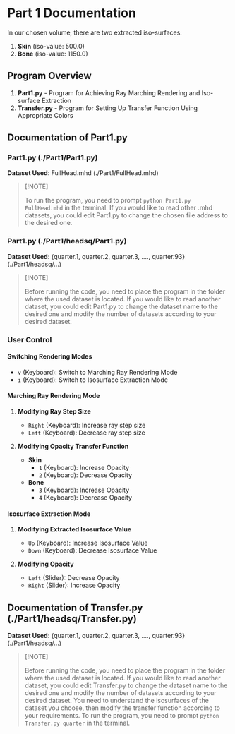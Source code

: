 # Part 1 Documentation

In our chosen volume, there are two extracted iso-surfaces:
1. **Skin** (iso-value: 500.0)
2. **Bone** (iso-value: 1150.0)

## Program Overview
1. **Part1.py** - Program for Achieving Ray Marching Rendering and Iso-surface Extraction
2. **Transfer.py** - Program for Setting Up Transfer Function Using Appropriate Colors

## Documentation of Part1.py

### Part1.py (./Part1/Part1.py)
**Dataset Used**: FullHead.mhd (./Part1/FullHead.mhd)

> [!NOTE] <p>To run the program, you need to prompt `python Part1.py FullHead.mhd` in the terminal. If you would like to read other .mhd datasets, you could edit Part1.py to change the chosen file address to the desired one.</p>
> 

### Part1.py (./Part1/headsq/Part1.py)
**Dataset Used**: {quarter.1, quarter.2, quarter.3, ...., quarter.93} (./Part1/headsq/...)

> [!NOTE] <p>Before running the code, you need to place the program in the folder where the used dataset is located.
> If you would like to read another dataset, you could edit Part1.py to change the dataset name to the desired one and modify the number of datasets according to your desired dataset.</p>

### User Control

#### Switching Rendering Modes
- `v` (Keyboard): Switch to Marching Ray Rendering Mode
- `i` (Keyboard): Switch to Isosurface Extraction Mode

#### Marching Ray Rendering Mode
1. **Modifying Ray Step Size**
   - `Right` (Keyboard): Increase ray step size
   - `Left` (Keyboard): Decrease ray step size

2. **Modifying Opacity Transfer Function**
   - **Skin**
     - `1` (Keyboard): Increase Opacity
     - `2` (Keyboard): Decrease Opacity
   - **Bone**
     - `3` (Keyboard): Increase Opacity
     - `4` (Keyboard): Decrease Opacity

#### Isosurface Extraction Mode
1. **Modifying Extracted Isosurface Value**
   - `Up` (Keyboard): Increase Isosurface Value
   - `Down` (Keyboard): Decrease Isosurface Value

2. **Modifying Opacity**
   - `Left` (Slider): Decrease Opacity
   - `Right` (Slider): Increase Opacity

## Documentation of Transfer.py (./Part1/headsq/Transfer.py)

**Dataset Used**: {quarter.1, quarter.2, quarter.3, ...., quarter.93} (./Part1/headsq/...)

> [!NOTE] <p> Before running the code, you need to place the program in the folder where the used dataset is located.
> If you would like to read another dataset, you could edit Transfer.py to change the dataset name to the desired one and modify the number of datasets according to your desired dataset.
> You need to understand the isosurfaces of the dataset you choose, then modify the transfer function according to your requirements.
> To run the program, you need to prompt `python Transfer.py quarter` in the terminal.</p>

